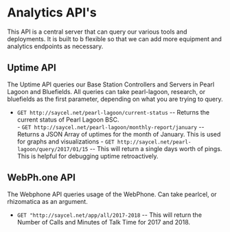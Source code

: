 # Analytics API's
This API is a central server that can query our various tools and deployments.  It is built to b flexible so that we can add more equipment and analytics endpoints as necessary.

## Uptime API

The Uptime API queries our Base Station Controllers and Servers in Pearl Lagoon and Bluefields. All queries can take pearl-lagoon, research, or bluefields as the first parameter, depending on what you are trying to query. 
   - `GET http://saycel.net/pearl-lagoon/current-status`
    -- Returns the current status of Pearl Lagoon BSC.  
    - `GET http://saycel.net/pearl-lagoon/monthly-report/january`
    -- Returns a JSON Array of uptimes for the month of January.  This is used for graphs and visualizations
    - `GET http://saycel.net/pearl-lagoon/query/2017/01/15` 
    -- This will return a single days worth of pings.  This is helpful for debugging uptime retroactively. 
 
## WebPh.one API
The Webphone API queries usage of the WebPhone.  Can take pearlcel, or rhizomatica as an argument. 
- `GET "http://saycel.net/app/all/2017-2018` 
-- This will return the Number of Calls and Minutes of Talk Time for 2017 and 2018.

